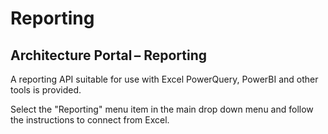 # Reporting
## Architecture Portal – Reporting

A reporting API suitable for use with Excel PowerQuery, PowerBI and other tools is provided.

Select the "Reporting" menu item in the main drop down menu and follow the instructions to connect from Excel.